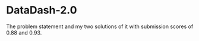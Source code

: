 # DataDash-2.0
The problem statement and my two solutions of it with submission scores of 0.88 and 0.93.
